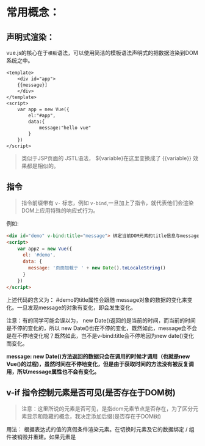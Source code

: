 # 常用概念：



## 声明式渲染：

vue.js的核心在于`模板`语法，可以使用简洁的模板语法声明式的把数据渲染到DOM系统之中。

```vue
<template>
	<div id="app">
	{{message}]
	</div>
</template>
<script>
	var app = new Vue({
		el:"#app",
		data:{
			message:"hello vue"
		}
	})
</script>
```

> 类似于JSP页面的 JSTL语法， ${variable}在这里变换成了 {{variable}} 效果都是相似的。

## 指令
> 指令前缀带有 `v-` 标志，例如 `v-bind`,一旦加上了指令，就代表他们会渲染DOM上应用特殊的响应式行为。

例如:
```html
<div id="demo" v-bind:title="message"> 绑定当前DOM元素的title信息与message保持一致</div>
<script>
	var app2 = new Vue({
	  el: '#demo',
	  data: {
	    message: '页面加载于 ' + new Date().toLocaleString()
	  }
	})
</script>
```
上述代码的含义为： #demo的title属性会跟随 message对象的数据的变化来变化。一旦发现message的对象有变化，即会发生变化。

注意：有的同学可能会误以为， new Date()返回的是当前的时间，而当前的时间是不停的变化的，所以 new Date()也在不停的变化，既然如此，message会不会是在不停地变化呢？既然如此，岂不是v-bind:title会不停地因为new date()变化而变化。

**message: new Date()方法返回的数据只会在调用的时候才调用（也就是new  Vue()的过程)，虽然时间在不停地变化，但是由于获取时间的方法没有被反复调用，所以message属性也不会有变化。**


## v-if 指令控制元素是否可见(是否存在于DOM树)
> 注意：这里所说的元素是否可见，是指dom元素节点是否存在，为了区分元素显示和隐藏的概念，我决定添加后缀(是否存在于DOM树)

用法： 根据表达式的值的真假条件渲染元素。在切换时元素及它的数据绑定 / 组件被销毁并重建。如果元素是 <template> ，将提出它的内容作为条件块。

###  表达式的值为 true/false，如果我传递其他值会有什么问题么？
没有问题，实测true/false是会控制 vue的指令的正确处理，但是JavaScript是一个神奇的语言，会有各种各样的变量混入其中，所以我大致测试了几个变量以供参考。
1.  undefined --> 认为是false
2.  null -->认为是false
3. object/1/"1" 等常见对象 -->认为是true

所以，这个表达式是 符合JavaScript真值表的。也就是说，只要你写的表达式返回的是JavaScript的真值，就认为是true。

---------------------------------------
![已经写了1300百字了，在不插一张图，你们可能已经看不下去了](./images/JavaScript真值表.jpg)
如果看不懂上面的图，可以参照：[MDN中JavaScript被认为是真的值](https://developer.mozilla.org/zh-CN/docs/Glossary/Truthy)

```html
<div id="app3">
	<span v-if="isSeen">现在你可以看到我了</span>   
</div>
<script>
	var app3 = new Vue({
	  el: '#app3',
	  data: {
	    seen: true
	  }
	})
</script>
```
如果你希望元素消失不见，我们可以 修改seen的属性
```javascript
	app3.seen = false
```

## v-else 指令控制元素是否可见
用法： 前一个兄弟元素必须有v-if v-else-if指令。

--------------------
当 随机数>0.5的时候，就会出现 `你可以看到我` 字样。否则出现`你看不到`字样。
```html
<div v-if="Math.random() > 0.5">
    你可以看到我
</div>
<div v-else>
	你看不到
</div>
```

## v-else-if
用法： 前一个兄弟元素必须有v-if v-else-if指令。

如果等于A则展示A,否则，如果是B，则展示B，否则如果是C。则展示C。否则就 A/B/C.
```html
<div v-if="type === 'A'">
  A
</div>
<div v-else-if="type === 'B'">
  CIX
</div>
<div v-else-if="type === 'C'">
  C
</div>
<div v-else>
  Not A/B/C
</div>
```
类似于下面的逻辑：
```javascript
function demo(type) {
  if(type === "A"){
  	return "A"
  }else if (type == 'B'){
  	return "B"
  }else if(type == "C"){
  	return "C"
  }else {
  	return "NOT A/B/C"
  }
}

```
## v-for
[查看详细](./demo/指令/v-for/basic.html)
 
预期数据： Array | Object | number | string

用法：基于源数据多次渲染元素或模板块。此指令之值，必须使用特定语法 `alias in expression`，为当前遍历的元素提供别名：

> alias(别名) expression(表达式)
```html
<div v-for="item in items">
  {{ item.text }}
</div>
```
使用第二个参数，作为键名。
```html
<div v-for="(value, key) in object">
  {{ key }}: {{ value }}
</div>
```
使用第三个参数，作为下标名称。
```html
<div v-for="(value, key, index) in object">
  {{ index }}. {{ key }}: {{ value }}
</div>
```
### 注意事项：
JavaScript的语法特性，导致了vue不能够完善的监测所有的数组变化。
例如：
```javascript
	$vm.basicArray[0] = 'newValue'; //直接利用语法特性，为数组引入一个新的值
	$vm.basicArray.length = $vm.basicArray.length - 1; //利用语法特性，删除掉数组的最后一位。
```
为了解决以上的问题，我们可以使用新的语法来实现(也会触发更新操作)：
```javascript
// Vue.set
// Vue.set(vm.items, indexOfItem, newValue)
Vue.set($vm.basicArray,0,'newValue')
// 至于修改长度，直接使用 splice()这个变异方法即可，
```
由此，引出了JavaScript与vue之间的变化的关系。